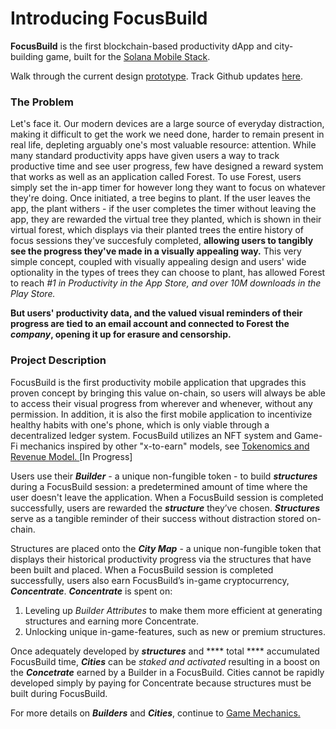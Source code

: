 # Introducing FocusBuild

**FocusBuild** is the first blockchain-based productivity dApp and city-building game, built for the [Solana Mobile Stack](https://github.com/solana-mobile/solana-mobile-stack-sdk).

Walk through the current design [prototype](https://www.figma.com/proto/KAMiD8jZHfC8so6ZKsobGZ/FocusBuild?node-id=293%3A716\&scaling=min-zoom\&page-id=89%3A495\&starting-point-node-id=293%3A716). Track Github updates [here](https://github.com/FocusBuild/FocusBuild).

### The Problem

Let's face it. Our modern devices are a large source of everyday distraction, making it difficult to get the work we need done, harder to remain present in real life, depleting arguably one's most valuable resource: attention. While many standard productivity apps have given users a way to track productive time and see user progress, few have designed a reward system that works as well as an application called Forest. To use Forest, users simply set the in-app timer for however long they want to focus on whatever they're doing. Once initiated, a tree begins to plant. If the user leaves the app, the plant withers - if the user completes the timer without leaving the app, they are rewarded the virtual tree they planted, which is shown in their virtual forest, which displays via their planted trees the entire history of focus sessions they've succesfuly completed, **allowing users to tangibly see the progress they've made in a visually appealing way.** This very simple concept, coupled with visually appealing design and users' wide optionality in the types of trees they can choose to plant, has allowed Forest to reach _#1 in Productivity in the App Store, and over 10M downloads in the Play Store._

**But users' productivity data, and the valued visual reminders of their progress are tied to an email account and connected to Forest the **_**company**_**, opening it up for erasure and censorship.**&#x20;

### **Project Description**

FocusBuild is the first productivity mobile application that upgrades this proven concept by bringing this value on-chain, so users will always be able to access their visual progress from wherever and whenever, without any permission. In addition, it is also the first mobile application to incentivize healthy habits with one's phone, which is only viable through a decentralized ledger system. FocusBuild utilizes an NFT system and Game-Fi mechanics inspired by other "x-to-earn" models, see [Tokenomics and Revenue Model. ](tokenomics-and-revenue-model.md)\[In Progress]

Users use their _**Builder** -_ a unique non-fungible token - to build _**structures**_ during a FocusBuild session: a predetermined amount of time where the user doesn't leave the application. When a FocusBuild session is completed successfully, users are rewarded the _**structure**_ they’ve chosen. _**Structures**_ serve as a tangible reminder of their success without distraction stored on-chain.

Structures are placed onto the _**City Map**_ - a unique non-fungible token that displays their historical productivity progress via the structures that have been built and placed. When a FocusBuild session is completed successfully, users also earn FocusBuild’s in-game cryptocurrency, _**Concentrate**_. _**Concentrate**_ is spent on:

1. Leveling up _Builder Attributes_ to make them more efficient at generating structures and earning more Concentrate.
2. Unlocking unique in-game-features, such as new or premium structures.

Once adequately developed by _**structures**_ and \*\*\*\* total \*\*\*\* accumulated FocusBuild time, _**Cities**_ can be _staked and activated_ resulting in a boost on the _**Concetrate**_ earned by a Builder in a FocusBuild. Cities cannot be rapidly developed simply by paying for Concentrate because structures must be built during FocusBuild.

For more details on _**Builders**_ and _**Cities**_, continue to [Game Mechanics.](game-mechanics/)
